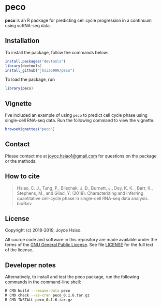 # peco

**peco** is an R package for predicting cell cycle progression in a
continuum using scRNA-seq data.

## Installation 

To install the package, follow the commands below:

```R
install.packages("devtools")
library(devtools)
install_github("jhsiao999/peco")
```

To load the package, run

```R
library(peco)
```

## Vignette

I've included an example of using `peco` to predict cell cycle phase
using single-cell RNA-seq data. Run the following command to view the
vignette.

```R
browseVignettes("peco")
```

## Contact

Please contact me at [joyce.hsiao1@gmail.com](joyce.hsiao1@gmail.com)
for questions on the package or the methods.

## How to cite

> Hsiao, C. J., Tung, P., Blischak, J. D., Burnett, J., Dey, K. K. ,
> Barr, K., Stephens, M., and Gilad, Y. (2018). Characterizing and
> inferring quantitative cell-cycle phase in single-cell RNA-seq data
> analysis. bioRxiv

## License

Copyright (c) 2018-2019, Joyce Hsiao.

All source code and software in this repository are made available
under the terms of the [GNU General Public
License](https://www.gnu.org/licenses/gpl-3.0.en.html). See
file [LICENSE](LICENSE) for the full text of the license.

## Developer notes

Alternatively, to install and test the peco package, run the following
commands in the command-line shell:

```bash
R CMD build --resave-data peco
R CMD check --as-cran peco_0.1.6.tar.gz
R CMD INSTALL peco_0.1.6.tar.gz
```

